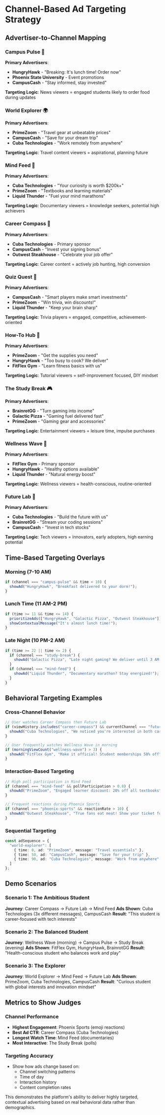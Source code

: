 # Channel-Based Ad Targeting Strategy

## Advertiser-to-Channel Mapping

### Campus Pulse 📰
**Primary Advertisers**:
- **HungryHawk** - "Breaking: It's lunch time! Order now"
- **Phoenix State University** - Event promotions
- **CampusCash** - "Stay informed, stay invested"

**Targeting Logic**: News viewers = engaged students likely to order food during updates

### World Explorer 🌍
**Primary Advertisers**:
- **PrimeZoom** - "Travel gear at unbeatable prices"
- **CampusCash** - "Save for your dream trip"
- **Cuba Technologies** - "Work remotely from anywhere"

**Targeting Logic**: Travel content viewers = aspirational, planning future

### Mind Feed 🧠
**Primary Advertisers**:
- **Cuba Technologies** - "Your curiosity is worth $200k+"
- **PrimeZoom** - "Textbooks and learning materials"
- **Liquid Thunder** - "Fuel your mind marathons"

**Targeting Logic**: Documentary viewers = knowledge seekers, potential high achievers

### Career Compass 💼
**Primary Advertisers**:
- **Cuba Technologies** - Primary sponsor
- **CampusCash** - "Invest your signing bonus"
- **Outwest Steakhouse** - "Celebrate your job offer"

**Targeting Logic**: Career content = actively job hunting, high conversion

### Quiz Quest 🧩
**Primary Advertisers**:
- **CampusCash** - "Smart players make smart investments"
- **PrimeZoom** - "Win trivia, win discounts!"
- **Liquid Thunder** - "Keep your brain sharp"

**Targeting Logic**: Trivia players = engaged, competitive, achievement-oriented

### How-To Hub 🔧
**Primary Advertisers**:
- **PrimeZoom** - "Get the supplies you need"
- **HungryHawk** - "Too busy to cook? We deliver"
- **FitFlex Gym** - "Learn fitness basics with us"

**Targeting Logic**: Tutorial viewers = self-improvement focused, DIY mindset

### The Study Break 🎮
**Primary Advertisers**:
- **BrainrotGG** - "Turn gaming into income"
- **Galactic Pizza** - "Gaming fuel delivered fast"
- **PrimeZoom** - "Gaming gear and accessories"

**Targeting Logic**: Entertainment viewers = leisure time, impulse purchases

### Wellness Wave 🧘
**Primary Advertisers**:
- **FitFlex Gym** - Primary sponsor
- **HungryHawk** - "Healthy options available"
- **Liquid Thunder** - "Natural energy boost"

**Targeting Logic**: Wellness viewers = health-conscious, routine-oriented

### Future Lab 🚀
**Primary Advertisers**:
- **Cuba Technologies** - "Build the future with us"
- **BrainrotGG** - "Stream your coding sessions"
- **CampusCash** - "Invest in tech stocks"

**Targeting Logic**: Tech viewers = innovators, early adopters, high earning potential

## Time-Based Targeting Overlays

### Morning (7-10 AM)
```javascript
if (channel === "campus-pulse" && time < 10) {
  showAd("HungryHawk", "Breakfast delivered to your dorm!");
}
```

### Lunch Time (11 AM-2 PM)
```javascript
if (time >= 11 && time <= 14) {
  prioritizeAds(["HungryHawk", "Galactic Pizza", "Outwest Steakhouse"]);
  showContextualMessage("It's almost lunch time!");
}
```

### Late Night (10 PM-2 AM)
```javascript
if (time >= 22 || time <= 2) {
  if (channel === "study-break") {
    showAd("Galactic Pizza", "Late night gaming? We deliver until 3 AM!");
  }
  if (channel === "mind-feed") {
    showAd("Liquid Thunder", "Documentary marathon? Stay energized!");
  }
}
```

## Behavioral Targeting Examples

### Cross-Channel Behavior
```typescript
// User watches Career Compass then Future Lab
if (viewHistory.includes("career-compass") && currentChannel === "future-lab") {
  showAd("Cuba Technologies", "We noticed you're interested in both career growth and tech innovation. Let's talk!");
}

// User frequently watches Wellness Wave in morning
if (morningViewCount("wellness-wave") > 3) {
  showAd("FitFlex Gym", "Make it official! Student memberships 50% off");
}
```

### Interaction-Based Targeting
```typescript
// High poll participation in Mind Feed
if (channel === "mind-feed" && pollParticipation > 0.8) {
  showAd("PrimeZoom", "Engaged learner discount: 20% off all textbooks");
}

// Frequent reactions during Phoenix Sports
if (channel === "phoenix-sports" && reactionRate > 10) {
  showAd("Outwest Steakhouse", "True fans eat meat! Show your ticket for 15% off");
}
```

### Sequential Targeting
```typescript
const adSequence = {
  "world-explorer": [
    { time: 0, ad: "PrimeZoom", message: "Travel essentials" },
    { time: 50, ad: "CampusCash", message: "Save for your trip" },
    { time: 90, ad: "Cuba Technologies", message: "Work from anywhere" }
  ]
};
```

## Demo Scenarios

### Scenario 1: The Ambitious Student
**Journey**: Career Compass → Future Lab → Mind Feed
**Ads Shown**: Cuba Technologies (3x different messages), CampusCash
**Result**: "This student is career-focused with tech interests"

### Scenario 2: The Balanced Student  
**Journey**: Wellness Wave (morning) → Campus Pulse → Study Break (evening)
**Ads Shown**: FitFlex Gym, HungryHawk, BrainrotGG
**Result**: "Health-conscious student who balances work and play"

### Scenario 3: The Explorer
**Journey**: World Explorer → Mind Feed → Future Lab
**Ads Shown**: PrimeZoom, Cuba Technologies, CampusCash
**Result**: "Curious student with global interests and innovation mindset"

## Metrics to Show Judges

### Channel Performance
- **Highest Engagement**: Phoenix Sports (emoji reactions)
- **Best Ad CTR**: Career Compass (Cuba Technologies)
- **Longest Watch Time**: Mind Feed (documentaries)
- **Most Interactive**: The Study Break (polls)

### Targeting Accuracy
- Show how ads change based on:
  - Channel switching patterns
  - Time of day
  - Interaction history
  - Content completion rates

This demonstrates the platform's ability to deliver highly targeted, contextual advertising based on real behavioral data rather than demographics.
